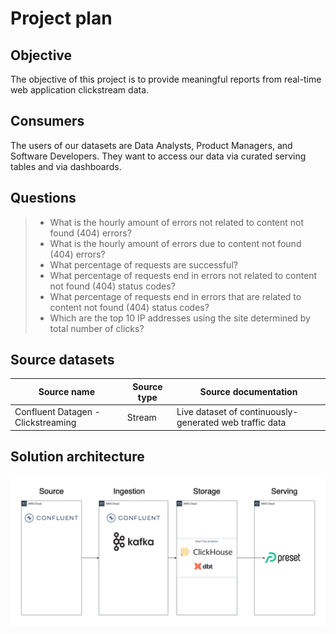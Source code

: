 # Project plan 

## Objective 
The objective of this project is to provide meaningful reports from real-time web application clickstream data. 

## Consumers 
The users of our datasets are Data Analysts, Product Managers, and Software Developers. They want to access our data via curated serving tables and via dashboards.

## Questions 
> - What is the hourly amount of errors not related to content not found (404) errors?
> - What is the hourly amount of errors due to content not found (404) errors?
> - What percentage of requests are successful?
> - What percentage of requests end in errors not related to content not found (404) status codes?
> - What percentage of requests end in errors that are related to content not found (404) status codes?
> - Which are the top 10 IP addresses using the site determined by total number of clicks? 

## Source datasets 
| Source name | Source type | Source documentation |
| - | - | - |
| Confluent Datagen - Clickstreaming | Stream | Live dataset of continuously-generated web traffic data | 

## Solution architecture
![../img/solution-architecture.png](../img/solution-architecture.png)

